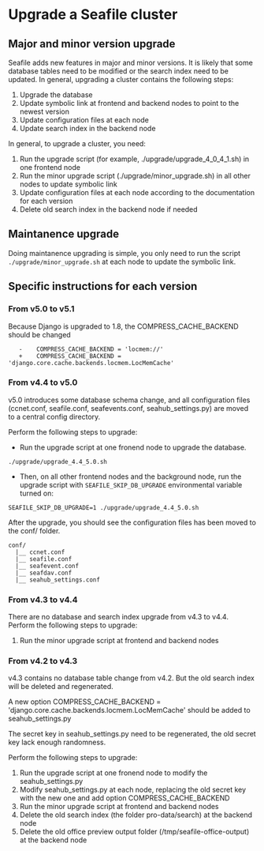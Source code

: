# Upgrade a Seafile cluster

## Major and minor version upgrade

Seafile adds new features in major and minor versions. It is likely that some database tables need to be modified or the search index need to be updated. In general, upgrading a cluster contains the following steps:

1. Upgrade the database
2. Update symbolic link at frontend and backend nodes to point to the newest version
3. Update configuration files at each node
4. Update search index in the backend node

In general, to upgrade a cluster, you need:

1. Run the upgrade script (for example, ./upgrade/upgrade_4_0_4_1.sh) in one frontend node
2. Run the minor upgrade script (./upgrade/minor_upgrade.sh) in all other nodes to update symbolic link
3. Update configuration files at each node according to the documentation for each version
4. Delete old search index in the backend node if needed

## Maintanence upgrade

Doing maintanence upgrading is simple, you only need to run the script `./upgrade/minor_upgrade.sh` at each node to update the symbolic link.

## Specific instructions for each version

### From v5.0 to v5.1

Because Django is upgraded to 1.8, the COMPRESS_CACHE_BACKEND should be changed

```
   -    COMPRESS_CACHE_BACKEND = 'locmem://'
   +    COMPRESS_CACHE_BACKEND = 'django.core.cache.backends.locmem.LocMemCache'
```

### From v4.4 to v5.0

v5.0 introduces some database schema change, and all configuration files (ccnet.conf, seafile.conf, seafevents.conf, seahub_settings.py) are moved to a central config directory.

Perform the following steps to upgrade:

- Run the upgrade script at one fronend node to upgrade the database.
```
./upgrade/upgrade_4.4_5.0.sh
```
- Then, on all other frontend nodes and the background node, run the upgrade script with `SEAFILE_SKIP_DB_UPGRADE` environmental variable turned on:
```
SEAFILE_SKIP_DB_UPGRADE=1 ./upgrade/upgrade_4.4_5.0.sh
```

After the upgrade, you should see the configuration files has been moved to the conf/ folder.

```
conf/
  |__ ccnet.conf
  |__ seafile.conf
  |__ seafevent.conf
  |__ seafdav.conf
  |__ seahub_settings.conf
```


### From v4.3 to v4.4

There are no database and search index upgrade from v4.3 to v4.4. Perform the following steps to upgrade:

1. Run the minor upgrade script at frontend and backend nodes

### From v4.2 to v4.3

v4.3 contains no database table change from v4.2. But the old search index will be deleted and regenerated.

A new option COMPRESS_CACHE_BACKEND = 'django.core.cache.backends.locmem.LocMemCache' should be added to seahub_settings.py

The secret key in seahub_settings.py need to be regenerated, the old secret key lack enough randomness.

Perform the following steps to upgrade:

1. Run the upgrade script at one fronend node to modify the seahub_settings.py
2. Modify seahub_settings.py at each node, replacing the old secret key with the new one and add option COMPRESS_CACHE_BACKEND
3. Run the minor upgrade script at frontend and backend nodes
4. Delete the old search index (the folder pro-data/search) at the backend node
5. Delete the old office preview output folder (/tmp/seafile-office-output) at the backend node
